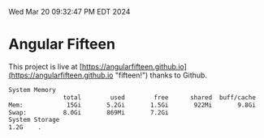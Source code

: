 Wed Mar 20 09:32:47 PM EDT 2024

# Angular Fifteen


This project is live at [https://angularfifteen.github.io](https://angularfifteen.github.io "fifteen!") thanks to Github.

```bash
System Memory
               total        used        free      shared  buff/cache   available
Mem:            15Gi       5.2Gi       1.5Gi       922Mi       9.8Gi        10Gi
Swap:          8.0Gi       869Mi       7.2Gi
System Storage
1.2G	.
